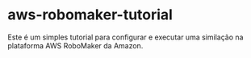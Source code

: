 # aws-robomaker-tutorial
Este é um simples tutorial para configurar e executar uma similação na plataforma AWS RoboMaker da Amazon.
